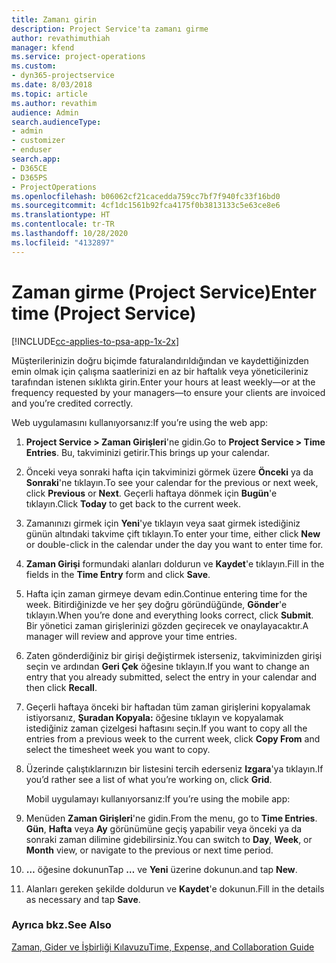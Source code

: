 ```yaml
---
title: Zamanı girin
description: Project Service'ta zamanı girme
author: revathimuthiah
manager: kfend
ms.service: project-operations
ms.custom:
- dyn365-projectservice
ms.date: 8/03/2018
ms.topic: article
ms.author: revathim
audience: Admin
search.audienceType:
- admin
- customizer
- enduser
search.app:
- D365CE
- D365PS
- ProjectOperations
ms.openlocfilehash: b06062cf21cacedda759cc7bf7f940fc33f16bd0
ms.sourcegitcommit: 4cf1dc1561b92fca4175f0b3813133c5e63ce8e6
ms.translationtype: HT
ms.contentlocale: tr-TR
ms.lasthandoff: 10/28/2020
ms.locfileid: "4132897"
---
```

# <a name="enter-time-project-service"></a><span data-ttu-id="46c02-103">Zaman girme (Project Service)</span><span class="sxs-lookup"><span data-stu-id="46c02-103">Enter time (Project Service)</span></span>

[!INCLUDE[cc-applies-to-psa-app-1x-2x](../includes/cc-applies-to-psa-app-1x-2x.md)]

<span data-ttu-id="46c02-104">Müşterilerinizin doğru biçimde faturalandırıldığından ve kaydettiğinizden emin olmak için çalışma saatlerinizi en az bir haftalık veya yöneticileriniz tarafından istenen sıklıkta girin.</span><span class="sxs-lookup"><span data-stu-id="46c02-104">Enter your hours at least weekly—or at the frequency requested by your managers—to ensure your clients are invoiced and you’re credited correctly.</span></span>  
  
 <span data-ttu-id="46c02-105">Web uygulamasını kullanıyorsanız:</span><span class="sxs-lookup"><span data-stu-id="46c02-105">If you’re using the web app:</span></span>  
  
1. <span data-ttu-id="46c02-106">**Project Service > Zaman Girişleri**'ne gidin.</span><span class="sxs-lookup"><span data-stu-id="46c02-106">Go to **Project Service > Time Entries**.</span></span> <span data-ttu-id="46c02-107">Bu, takviminizi getirir.</span><span class="sxs-lookup"><span data-stu-id="46c02-107">This brings up your calendar.</span></span>  
  
2. <span data-ttu-id="46c02-108">Önceki veya sonraki hafta için takviminizi görmek üzere **Önceki** ya da **Sonraki**'ne tıklayın.</span><span class="sxs-lookup"><span data-stu-id="46c02-108">To see your calendar for the previous or next week, click **Previous** or **Next**.</span></span> <span data-ttu-id="46c02-109">Geçerli haftaya dönmek için **Bugün**'e tıklayın.</span><span class="sxs-lookup"><span data-stu-id="46c02-109">Click **Today** to get back to the current week.</span></span>  
  
3. <span data-ttu-id="46c02-110">Zamanınızı girmek için **Yeni**'ye tıklayın veya saat girmek istediğiniz günün altındaki takvime çift tıklayın.</span><span class="sxs-lookup"><span data-stu-id="46c02-110">To enter your time, either click **New** or double-click in the calendar under the day you want to enter time for.</span></span>  
  
4. <span data-ttu-id="46c02-111">**Zaman Girişi** formundaki alanları doldurun ve **Kaydet**'e tıklayın.</span><span class="sxs-lookup"><span data-stu-id="46c02-111">Fill in the fields in the **Time Entry** form and click **Save**.</span></span>  
  
5. <span data-ttu-id="46c02-112">Hafta için zaman girmeye devam edin.</span><span class="sxs-lookup"><span data-stu-id="46c02-112">Continue entering time for the week.</span></span> <span data-ttu-id="46c02-113">Bitirdiğinizde ve her şey doğru göründüğünde, **Gönder**'e tıklayın.</span><span class="sxs-lookup"><span data-stu-id="46c02-113">When you’re done and everything looks correct, click **Submit**.</span></span> <span data-ttu-id="46c02-114">Bir yönetici zaman girişlerinizi gözden geçirecek ve onaylayacaktır.</span><span class="sxs-lookup"><span data-stu-id="46c02-114">A manager will review and approve your time entries.</span></span>  
  
6. <span data-ttu-id="46c02-115">Zaten gönderdiğiniz bir girişi değiştirmek isterseniz, takviminizden girişi seçin ve ardından **Geri Çek** öğesine tıklayın.</span><span class="sxs-lookup"><span data-stu-id="46c02-115">If you want to change an entry that you already submitted, select the entry in your calendar and then click **Recall**.</span></span>  
  
7. <span data-ttu-id="46c02-116">Geçerli haftaya önceki bir haftadan tüm zaman girişlerini kopyalamak istiyorsanız, **Şuradan Kopyala:** öğesine tıklayın ve kopyalamak istediğiniz zaman çizelgesi haftasını seçin.</span><span class="sxs-lookup"><span data-stu-id="46c02-116">If you want to copy all the entries from a previous week to the current week, click **Copy From** and select the timesheet week you want to copy.</span></span>  
  
8. <span data-ttu-id="46c02-117">Üzerinde çalıştıklarınızın bir listesini tercih ederseniz **Izgara**'ya tıklayın.</span><span class="sxs-lookup"><span data-stu-id="46c02-117">If you’d rather see a list of what you’re working on, click **Grid**.</span></span>  
  
   <span data-ttu-id="46c02-118">Mobil uygulamayı kullanıyorsanız:</span><span class="sxs-lookup"><span data-stu-id="46c02-118">If you’re using the mobile app:</span></span>  
  
9. <span data-ttu-id="46c02-119">Menüden **Zaman Girişleri**'ne gidin.</span><span class="sxs-lookup"><span data-stu-id="46c02-119">From the menu, go to **Time Entries**.</span></span>     <span data-ttu-id="46c02-120">**Gün**, **Hafta** veya **Ay** görünümüne geçiş yapabilir veya önceki ya da sonraki zaman dilimine gidebilirsiniz.</span><span class="sxs-lookup"><span data-stu-id="46c02-120">You can switch to **Day**, **Week**, or **Month** view, or navigate to the previous or next time period.</span></span>  
  
10. <span data-ttu-id="46c02-121">**…** öğesine dokunun</span><span class="sxs-lookup"><span data-stu-id="46c02-121">Tap **…**</span></span> <span data-ttu-id="46c02-122">ve **Yeni** üzerine dokunun.</span><span class="sxs-lookup"><span data-stu-id="46c02-122">and tap **New**.</span></span>  
  
11. <span data-ttu-id="46c02-123">Alanları gereken şekilde doldurun ve **Kaydet**'e dokunun.</span><span class="sxs-lookup"><span data-stu-id="46c02-123">Fill in the details as necessary and tap **Save**.</span></span>  
  
### <a name="see-also"></a><span data-ttu-id="46c02-124">Ayrıca bkz.</span><span class="sxs-lookup"><span data-stu-id="46c02-124">See Also</span></span>  
 [<span data-ttu-id="46c02-125">Zaman, Gider ve İşbirliği Kılavuzu</span><span class="sxs-lookup"><span data-stu-id="46c02-125">Time, Expense, and Collaboration Guide</span></span>](../psa/time-expense-collaboration-guide.md)
